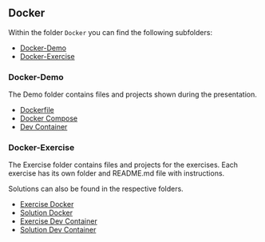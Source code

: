 ## Docker

Within the folder `Docker` you can find the following subfolders:

- [Docker-Demo](Docker-Demo)
- [Docker-Exercise](Docker-Exercise)

### Docker-Demo

The Demo folder contains files and projects shown during the presentation.

- [Dockerfile](Docker-Demo/Demo-Dockerfile/)
- [Docker Compose](Docker-Demo/Demo-Docker-Compose/)
- [Dev Container](Docker-Demo/Demo-Dev-Container/)

### Docker-Exercise

The Exercise folder contains files and projects for the exercises. Each exercise has its own folder and README.md file with instructions.

Solutions can also be found in the respective folders.

- [Exercise Docker](Docker-Exercise/Exercise-Docker/)
- [Solution Docker](Docker-Exercise/Solution-Docker/)
- [Exercise Dev Container](Docker-Exercise/Exercise-Dev-Container/)
- [Solution Dev Container](Docker-Exercise/Solution-Dev-Container/)
